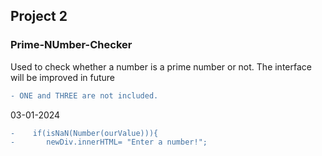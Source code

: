 ## Project 2
### Prime-NUmber-Checker

Used to check whether a number is a prime number or not. 
The interface will be improved in future

```diff
- ONE and THREE are not included.
```
03-01-2024
```diff
-    if(isNaN(Number(ourValue))){
-       newDiv.innerHTML= "Enter a number!";
```
